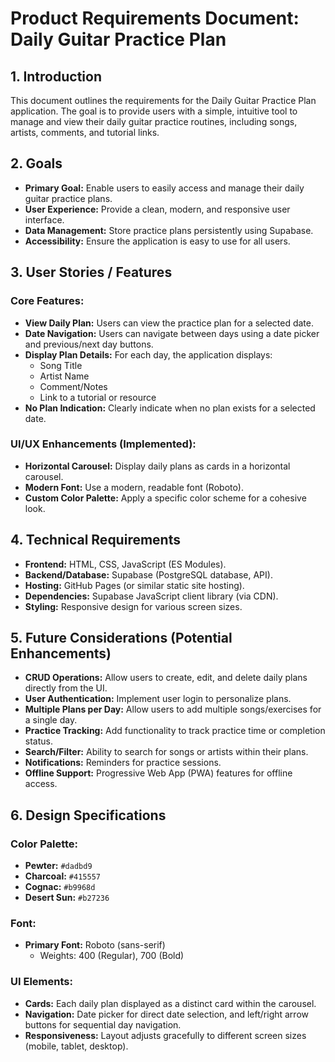# Product Requirements Document: Daily Guitar Practice Plan

## 1. Introduction

This document outlines the requirements for the Daily Guitar Practice Plan application. The goal is to provide users with a simple, intuitive tool to manage and view their daily guitar practice routines, including songs, artists, comments, and tutorial links.

## 2. Goals

*   **Primary Goal:** Enable users to easily access and manage their daily guitar practice plans.
*   **User Experience:** Provide a clean, modern, and responsive user interface.
*   **Data Management:** Store practice plans persistently using Supabase.
*   **Accessibility:** Ensure the application is easy to use for all users.

## 3. User Stories / Features

### Core Features:

*   **View Daily Plan:** Users can view the practice plan for a selected date.
*   **Date Navigation:** Users can navigate between days using a date picker and previous/next day buttons.
*   **Display Plan Details:** For each day, the application displays:
    *   Song Title
    *   Artist Name
    *   Comment/Notes
    *   Link to a tutorial or resource
*   **No Plan Indication:** Clearly indicate when no plan exists for a selected date.

### UI/UX Enhancements (Implemented):

*   **Horizontal Carousel:** Display daily plans as cards in a horizontal carousel.
*   **Modern Font:** Use a modern, readable font (Roboto).
*   **Custom Color Palette:** Apply a specific color scheme for a cohesive look.

## 4. Technical Requirements

*   **Frontend:** HTML, CSS, JavaScript (ES Modules).
*   **Backend/Database:** Supabase (PostgreSQL database, API).
*   **Hosting:** GitHub Pages (or similar static site hosting).
*   **Dependencies:** Supabase JavaScript client library (via CDN).
*   **Styling:** Responsive design for various screen sizes.

## 5. Future Considerations (Potential Enhancements)

*   **CRUD Operations:** Allow users to create, edit, and delete daily plans directly from the UI.
*   **User Authentication:** Implement user login to personalize plans.
*   **Multiple Plans per Day:** Allow users to add multiple songs/exercises for a single day.
*   **Practice Tracking:** Add functionality to track practice time or completion status.
*   **Search/Filter:** Ability to search for songs or artists within their plans.
*   **Notifications:** Reminders for practice sessions.
*   **Offline Support:** Progressive Web App (PWA) features for offline access.

## 6. Design Specifications

### Color Palette:

*   **Pewter:** `#dadbd9`
*   **Charcoal:** `#415557`
*   **Cognac:** `#b9968d`
*   **Desert Sun:** `#b27236`

### Font:

*   **Primary Font:** Roboto (sans-serif)
    *   Weights: 400 (Regular), 700 (Bold)

### UI Elements:

*   **Cards:** Each daily plan displayed as a distinct card within the carousel.
*   **Navigation:** Date picker for direct date selection, and left/right arrow buttons for sequential day navigation.
*   **Responsiveness:** Layout adjusts gracefully to different screen sizes (mobile, tablet, desktop).